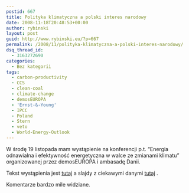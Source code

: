 ```yaml
---
postid: 667
title: Polityka klimatyczna a polski interes narodowy
date: 2008-11-18T20:48:53+00:00
author: rybinski
layout: post
guid: http://www.rybinski.eu/?p=667
permalink: /2008/11/polityka-klimatyczna-a-polski-interes-narodowy/
dsq_thread_id:
  - 3163272690
categories:
  - Bez kategorii
tags:
  - carbon-productivity
  - CCS
  - clean-coal
  - climate-change
  - demosEUROPA
  - 'Ernst-&-Young'
  - IPCC
  - Poland
  - Stern
  - veto
  - World-Energy-Outlook
---
```

W środę 19 listopada mam wystąpienie na konferencji p.t. “Energia odnawialna i efektywność energetyczna w walce ze zmianami klimatu” organizowanej przez demosEUROPA i ambasadę Danii.

Tekst wystąpienia jest [tutaj](http://www.rybinski.eu/resources/non-modules.d/dispatcher/dispatch.php?id=2357) a slajdy z ciekawymi danymi [tutaj](http://www.rybinski.eu/resources/non-modules.d/dispatcher/dispatch.php?id=2358) .

Komentarze bardzo mile widziane.
